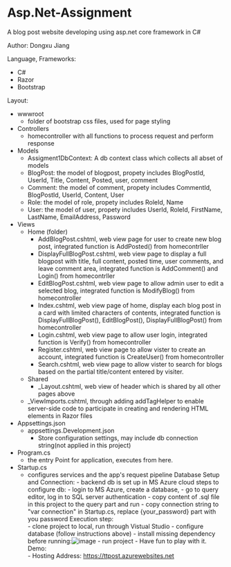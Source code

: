 # Asp.Net-Assignment
A blog post website developing using asp.net core framework in C#

Author: Dongxu Jiang

Language, Frameworks:
  * C#
  * Razor
  * Bootstrap

Layout:
  * wwwroot
    - folder of bootstrap css files, used for page styling
  * Controllers
    - homecontroller with all functions to process request and perform response
  * Models
    - Assigment1DbContext: A db context class which collects all abset of models
    - BlogPost: the model of blogpost, propety includes BlogPostId, UserId, Title, Content, Posted, user, comment
    - Comment: the model of comment, propety includes CommentId, BlogPostId, UserId, Content, User
    - Role: the model of role, propety includes RoleId, Name
    - User: the model of user, propety includes UserId, RoleId, FirstName, LastName, EmailAddress, Password
  * Views
    - Home (folder)
      - AddBlogPost.cshtml, web view page for user to create new blog post, integrated function is AddPosted() from homecontrller
      - DisplayFullBlogPost.cshtml, web view page to display a full blogpost with title, full content, posted time, user comments, and leave comment area, integrated function is AddComment() and Login() from homecontrller
      - EditBlogPost.cshtml, web view page to allow admin user to edit a selected blog, integrated function is ModifyBlog() from homecontroller
      - Index.cshtml, web view page of home, display each blog post in a card with limited characters of contents, integrated function is DisplayFullBlogPost(), EditBlogPost(), DisplayFullBlogPost() from homecontroller
      - Login.cshtml, web view page to allow user login, integrated function is Verify() from homecontroller
      - Register.cshtml, web view page to allow vister to create an account, integrated function is CreateUser() from homecontroller
      - Search.cshtml, web view page to allow vister to search for blogs based on the partial title/content entered by visiter.
    - Shared
      - _Layout.cshtml, web view of header which is shared by all other pages above
    - _ViewImports.cshtml, through adding addTagHelper to enable server-side code to participate in creating and rendering HTML elements in Razor files
   * Appsettings.json
     - appsettings.Development.json
       - Store configuration settings, may include db connection string(not applied in this project)
   * Program.cs
     - the entry Point for application, executes from here.
   * Startup.cs
     - configures services and the app's request pipeline
Database Setup and Connection:
    - backend db is set up in MS Azure cloud
      steps to configure db:
    - login to MS Azure, create a database,
    - go to query editor, log in to SQL server authentication
    - copy content of .sql file in this project to the query part and run
    - copy connection string to "var connection" in Startup.cs, replace {your_password} part with you password
Execution step:   
    - clone project to local, run through Vistual Studio
    - configure database (follow instructions above)
    - install missing dependency before running:![image](https://user-images.githubusercontent.com/51864834/122112259-9a536800-cdee-11eb-85fd-d81181622199.png)
    - run project
    - Have fun to play with it.
Demo:   
    - Hosting Address: https://ttpost.azurewebsites.net


